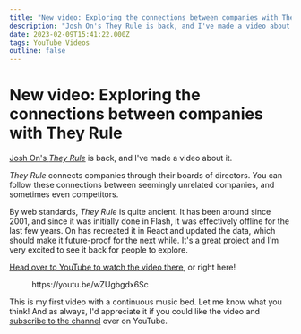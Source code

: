 ```yaml
---
title: "New video: Exploring the connections between companies with They Rule"
description: "Josh On's They Rule is back, and I've made a video about it."
date: 2023-02-09T15:41:22.000Z
tags: YouTube Videos
outline: false
---
```


# New video: Exploring the connections between companies with They Rule

<a href="https://theyrule.net">Josh On's <em>They Rule</em></a> is back, and I've made a video about it.

<em>They Rule</em> connects companies through their boards of directors. You can follow these connections between seemingly unrelated companies, and sometimes even competitors.

By web standards, <em>They Rule</em> is quite ancient. It has been around since 2001, and since it was initially done in Flash, it was effectively offline for the last few years. On has recreated it in React and updated the data, which should make it future-proof for the next while. It's a great project and I'm very excited to see it back for people to explore.

<a href="https://youtu.be/wZUgbgdx6Sc">Head over to YouTube to watch the video there</a>, or right here!

<figure class="wp-block-embed is-type-video is-provider-youtube wp-block-embed-youtube wp-embed-aspect-16-9 wp-has-aspect-ratio"><div class="wp-block-embed__wrapper">
https://youtu.be/wZUgbgdx6Sc
</div></figure>

This is my first video with a continuous music bed. Let me know what you think! And as always, I'd appreciate it if you could like the video and <a href="https://www.youtube.com/@eagereyes">subscribe to the channel</a> over on YouTube.


